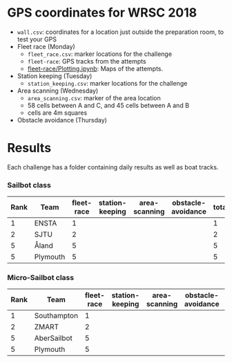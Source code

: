 # GPS coordinates for WRSC 2018

* `wall.csv`: coordinates for a location just outside the preparation room, to test your GPS
* Fleet race (Monday)
  * `fleet_race.csv`: marker locations for the challenge
  * `fleet-race`: GPS tracks from the attempts
  * [fleet-race/Plotting.ipynb](http://nbviewer.jupyter.org/github/WRSC/coordinates2018/blob/master/fleet-race/Plotting.ipynb): Maps of the attempts.
* Station keeping (Tuesday)
  * `station_keeping.csv`: marker locations for the challenge
* Area scanning (Wednesday)
  * `area_scanning.csv`: marker of the area location
  *  58 cells between A and C, and 45 cells between A and B
  *  cells are 4m squares
* Obstacle avoidance (Thursday)


# Results
Each challenge has a folder containing daily results as well as boat tracks.


### Sailbot class
| Rank  | Team          | fleet-race | station-keeping | area-scanning | obstacle-avoidance | total |
| ----- | ------------- | -----      | --              | --            | --                 | --    |
| 1     | ENSTA         | 1          |                 |               |                    | 1     |
| 2     | SJTU          | 2          |                 |               |                    | 2     |
| 5     | Åland         | 5          |                 |               |                    | 5     |
| 5     | Plymouth      | 5          |                 |               |                    | 5     |


### Micro-Sailbot class
| Rank | Team          | fleet-race | station-keeping | area-scanning | obstacle-avoidance | total |
| ---- | ------------- | -----      | --              | --            | --                 | --    |
| 1    | Southampton   | 1          |                 |               |                    | 1     |
| 2    | ZMART         | 2          |                 |               |                    | 2     |
| 5    | AberSailbot   | 5          |                 |               |                    | 5     |
| 5    | Plymouth      | 5          |                 |               |                    | 5     |

